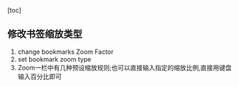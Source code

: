 [toc]

## 修改书签缩放类型

1. change bookmarks Zoom Factor
2. set bookmark zoom type
3. Zoom一栏中有几种预设缩放规则;也可以直接输入指定的缩放比例,直接用键盘输入百分比即可